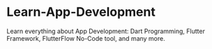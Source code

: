 # Learn-App-Development
Learn everything about App Development: Dart Programming, Flutter Framework, FlutterFlow No-Code tool, and many more.    
